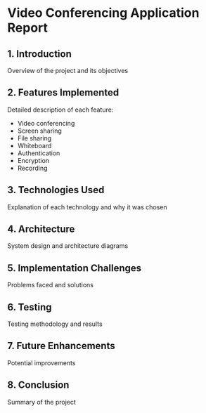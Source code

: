 # Video Conferencing Application Report

## 1. Introduction
Overview of the project and its objectives

## 2. Features Implemented
Detailed description of each feature:
- Video conferencing
- Screen sharing
- File sharing
- Whiteboard
- Authentication
- Encryption
- Recording

## 3. Technologies Used
Explanation of each technology and why it was chosen

## 4. Architecture
System design and architecture diagrams

## 5. Implementation Challenges
Problems faced and solutions

## 6. Testing
Testing methodology and results

## 7. Future Enhancements
Potential improvements

## 8. Conclusion
Summary of the project
